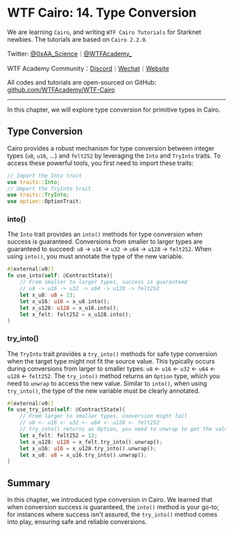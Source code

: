# WTF Cairo: 14. Type Conversion

We are learning `Cairo`, and writing `WTF Cairo Tutorials` for Starknet newbies. The tutorials are based on `Cairo 2.2.0`.

Twitter: [@0xAA_Science](https://twitter.com/0xAA_Science)｜[@WTFAcademy_](https://twitter.com/WTFAcademy_)

WTF Academy Community：[Discord](https://discord.gg/5akcruXrsk)｜[Wechat](https://docs.google.com/forms/d/e/1FAIpQLSe4KGT8Sh6sJ7hedQRuIYirOoZK_85mizdw7vA1-YjodgJ-A/viewform?usp=sf_link)｜[Website](https://wtf.academy)

All codes and tutorials are open-sourced on GitHub: [github.com/WTFAcademy/WTF-Cairo](https://github.com/WTFAcademy/WTF-Cairo)

---

In this chapter, we will explore type conversion for primitive types in Cairo. 

## Type Conversion

Cairo provides a robust mechanism for type conversion between integer types (`u8`, `u16`, ...) and `felt252` by leveraging the `Into` and `TryInto` traits. To access these powerful tools, you first need to import these traits:

```rust
// Import the Into trait
use traits::Into;
// Umport the TryInto trait
use traits::TryInto;
use option::OptionTrait;
```

### into()

The `Into` trait provides an `into()` methods for type conversion when success is guaranteed. Conversions from smaller to larger types are guaranteed to succeed: `u8` -> `u16` -> `u32` -> `u64` -> `u128` -> `felt252`. When using `into()`, you must annotate the type of the new variable.

```rust
#[external(v0)]
fn use_into(self: @ContractState){
    // From smaller to larger types, success is guaranteed
    // u8 -> u16 -> u32 -> u64 -> u128 -> felt252
    let x_u8: u8 = 13;
    let x_u16: u16 = x_u8.into();
    let x_u128: u128 = x_u16.into();
    let x_felt: felt252 = x_u128.into();
}
```

### try_into()

The `TryInto` trait provides a `try_into()` methods for safe type conversion when the target type might not fit the source value. This typically occurs during conversions from larger to smaller types: `u8` <- `u16` <- `u32` <- `u64` <- `u128` <- `felt252`. The `try_into()` method returns an `Option` type, which you need to `unwrap` to access the new value. Similar to `into()`, when using `try_into()`, the type of the new variable must be clearly annotated.

```rust
#[external(v0)]
fn use_try_into(self: @ContractState){
    // From larger to smaller types, conversion might fail
    // u8 <- u16 <- u32 <- u64 <- u128 <- felt252
    // try_into() returns an Option, you need to unwrap to get the value
    let x_felt: felt252 = 13;
    let x_u128: u128 = x_felt.try_into().unwrap();
    let x_u16: u16 = x_u128.try_into().unwrap();
    let x_u8: u8 = x_u16.try_into().unwrap();
}
```

## Summary

In this chapter, we introduced type conversion in Cairo. We learned that when conversion success is guaranteed, the `into()` method is your go-to; for instances where success isn't assured, the `try_into()` method comes into play, ensuring safe and reliable conversions.
